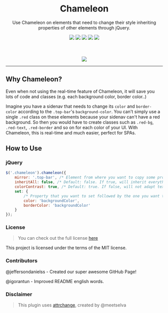
<h1 align="center"> Chameleon</h1>
<p align="center">Use Chameleon on elements that need to change their style inheriting properties of other elements through jQuery.</p>

<p align="center">
  <img src="https://img.shields.io/badge/license-MIT-blue.svg">
  <a href="https://github.com/guivr/chameleon/stargazers"><img src="https://img.shields.io/github/stars/guivr/chameleon.svg"></a>
  <a href="https://github.com/guivr/chameleon/issues"><img src="https://img.shields.io/github/issues/guivr/chameleon.svg"></a>
  <img src="https://img.shields.io/badge/version-0.4-green.svg">
  <a href="http://codepen.io/guivr/pen/Vjrmzr"><img src="https://img.shields.io/badge/demo-online-green.svg"></a>
  <br><br><br><br>
  <img src="http://i.imgur.com/vsAxG2X.gif">
</p>

---

## Why Chameleon?
Even when not using the real-time feature of Chameleon, it will save you lots of code and classes (e.g. each background color, border color..)

Imagine you have a sidenav that needs to change its `color` and `border-color` according to the `.top-bar`'s `background-color`. You can't simply use a single `.red` class on these elements because your sidenav can't have a red background. So then you would have to create classes such as `.red-bg`, `.red-text`, `.red-border` and so on for each color of your UI. With Chameleon, this is real-time and much easier, perfect for SPAs.

## How to Use
### jQuery
```js
$('.chameleon').chameleon({
	mirror: '.top-bar', /* Element from where you want to copy some properties */
	inheritAll: false, /* Default: false. If true, will inherit everything */
 	colorContrast: true, /* Default: true. If false, will not adapt text for readability */
	set: {
		/* Property that you want to set followed by the one you want to copy */
		color: 'backgroundColor',
		borderColor: 'backgroundColor'
	}
});
```

### License
> You can check out the full license [here](https://github.com/guivr/Chameleon/blob/master/LICENSE)

This project is licensed under the terms of the MIT license.

### Contributors
@jeffersondanielss - Created our super awesome GitHub Page!

@igorantun - Improved README english words.

### Disclaimer
> This plugin uses [attrchange](https://github.com/meetselva/attrchange), created by @meetselva
